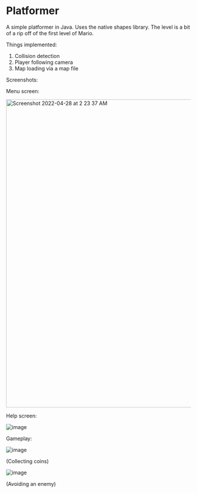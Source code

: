 # Platformer
A simple platformer in Java. Uses the native shapes library. The level is a bit of a rip off of the first level of Mario.

Things implemented:
1. Collision detection
2. Player following camera
3. Map loading via a map file


Screenshots:

Menu screen:

<img width="841" alt="Screenshot 2022-04-28 at 2 23 37 AM" src="https://user-images.githubusercontent.com/29706261/165630095-cbcd24b2-4b13-423b-b07c-17b28efb8ff0.png">

Help screen:

![image](https://user-images.githubusercontent.com/29706261/165630736-a3944c34-a4b6-4b00-947d-85ca2927d6e7.png)


Gameplay:

![image](https://user-images.githubusercontent.com/29706261/165630512-c473d5e8-8fee-47c2-9cae-82750bbe327a.png)

(Collecting coins)

![image](https://user-images.githubusercontent.com/29706261/165630629-ef0d66d0-6284-4e4f-97da-2c2250e9728b.png)

(Avoiding an enemy)
